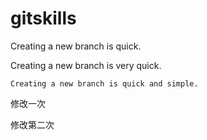# gitskills

Creating a new branch is quick.

Creating a new branch is very quick.

```
Creating a new branch is quick and simple.

```

修改一次

修改第二次